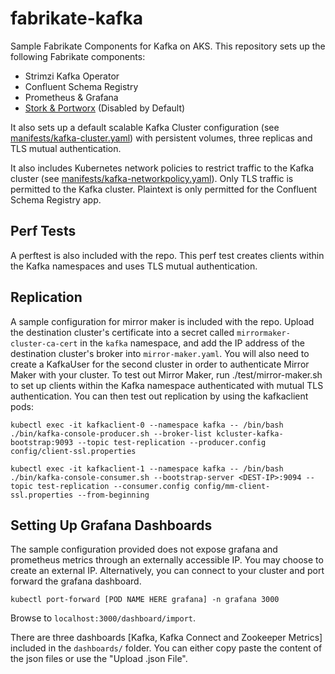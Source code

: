 # fabrikate-kafka

Sample Fabrikate Components for Kafka on AKS. This repository sets up the following Fabrikate components:

* Strimzi Kafka Operator
* Confluent Schema Registry
* Prometheus & Grafana
* [Stork & Portworx](/portworx-manual/Portworx.md) (Disabled by Default)

It also sets up a default scalable Kafka Cluster configuration (see [manifests/kafka-cluster.yaml](./manifests/kafka-cluster.yaml)) with persistent volumes, three replicas and TLS mutual authentication.

It also includes Kubernetes network policies to restrict traffic to the Kafka cluster (see [manifests/kafka-networkpolicy.yaml](./manifests/kafka-networkpolicies.yaml)). Only TLS traffic is permitted to the Kafka cluster. Plaintext is only permitted for the Confluent Schema Registry app.

## Perf Tests

A perftest is also included with the repo. This perf test creates clients within the Kafka namespaces and uses TLS mutual authentication.

## Replication

A sample configuration for mirror maker is included with the repo. Upload the destination cluster's certificate into a secret called `mirrormaker-cluster-ca-cert` in the `kafka` namespace, and add the IP address of the destination cluster's broker into `mirror-maker.yaml`. You will also need to create a KafkaUser for the second cluster in order to authenticate Mirror Maker with your cluster. To test out Mirror Maker, run ./test/mirror-maker.sh to set up clients within the Kafka namespace authenticated with mutual TLS authentication. You can then test out replication by using the kafkaclient pods:

```
kubectl exec -it kafkaclient-0 --namespace kafka -- /bin/bash
./bin/kafka-console-producer.sh --broker-list kcluster-kafka-bootstrap:9093 --topic test-replication --producer.config config/client-ssl.properties

kubectl exec -it kafkaclient-1 --namespace kafka -- /bin/bash
./bin/kafka-console-consumer.sh --bootstrap-server <DEST-IP>:9094 --topic test-replication --consumer.config config/mm-client-ssl.properties --from-beginning
```

## Setting Up Grafana Dashboards

The sample configuration provided does not expose grafana and prometheus metrics through an externally accessible IP. You may choose to create an external IP. Alternatively, you can connect to your cluster and port forward the grafana dashboard.

`kubectl port-forward [POD NAME HERE grafana] -n grafana 3000`

Browse to `localhost:3000/dashboard/import`.

There are three dashboards [Kafka, Kafka Connect and Zookeeper Metrics] included in the `dashboards/` folder. You can either copy paste the content of the json files or use the "Upload .json File".
